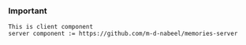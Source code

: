### Important

    This is client component
    server component := https://github.com/m-d-nabeel/memories-server
    

